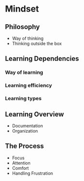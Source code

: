 # Mindset

## Philosophy

* Way of thinking
* Thinking outside the box

## Learning Dependencies 

### Way of learning

### Learning efficiency

### Learning types 

## Learning Overview 

* Documentation
* Organization 
 
## The Process 

* Focus
* Attention
* Comfort
* Handling Frustration

  